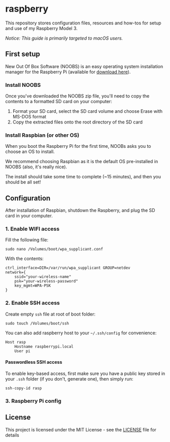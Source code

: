 # raspberry

This repository stores configuration files, resources and how-tos for setup and use of my Raspberry Model 3.

*Notice: This guide is primarily targeted to macOS users.*

## First setup

New Out Of Box Software (NOOBS) is an easy operating system installation manager for the Raspberry Pi (available for [download here](raspberrypi.org/downloads)).

### Install NOOBS

Once you've downloaded the NOOBS zip file, you'll need to copy the contents to a formatted SD card on your computer:

1. Format your SD card, select the SD card volume and choose Erase with MS-DOS format
2. Copy the extracted files onto the root directory of the SD card

### Install Raspbian (or other OS)

When you boot the Raspberry Pi for the first time, NOOBs asks you to choose an OS to install.

We recommend choosing Raspbian as it is the default OS pre-installed in NOOBS (also, it's really nice).

The install should take some time to complete (~15 minutes), and then you should be all set!

## Configuration

After installation of Raspbian, shutdown the Raspberry, and plug the SD card in your computer.

### 1. Enable WIFI access

Fill the following file:

    sudo nano /Volumes/boot/wpa_supplicant.conf

With the contents:

    ctrl_interface=DIR=/var/run/wpa_supplicant GROUP=netdev
    network={
        ssid="your-wireless-name"
        psk="your-wireless-password"
        key_mgmt=WPA-PSK
    }

### 2. Enable SSH access

Create empty `ssh` file at root of boot folder:

    sudo touch /Volumes/boot/ssh

You can also add raspberry host to your `~/.ssh/config` for convenience:

    Host rasp
        Hostname raspberrypi.local
        User pi

#### Passwordless SSH access
To enable key-based access, first make sure you have a public key stored in your `.ssh` folder (if you don't, generate one), then simply run:

    ssh-copy-id rasp

### 3. Raspberry Pi config

## License

This project is licensed under the MIT License - see the [LICENSE](LICENSE) file for details
